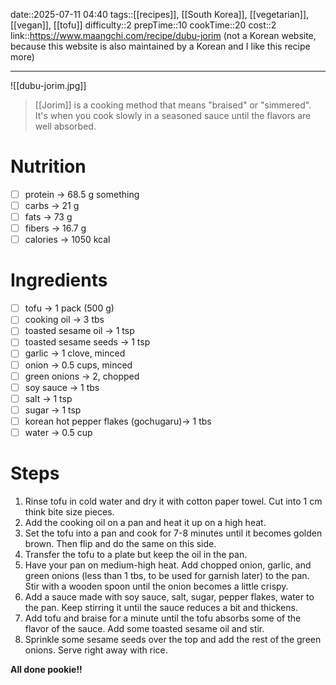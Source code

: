 date::2025-07-11 04:40
tags::[[recipes]], [[South Korea]], [[vegetarian]], [[vegan]], [[tofu]]
difficulty::2
prepTime::10
cookTime::20
cost::2
link::https://www.maangchi.com/recipe/dubu-jorim (not a Korean website, because this website is also maintained by a Korean and I like this recipe more)

---
![[dubu-jorim.jpg]]
> [[Jorim]] is a cooking method that means "braised" or "simmered". It's when you cook slowly in a seasoned sauce until the flavors are well absorbed.
# Nutrition
- [ ] protein -> 68.5 g something
- [ ] carbs -> 21 g
- [ ] fats -> 73 g
- [ ] fibers -> 16.7 g
- [ ] calories -> 1050 kcal
# Ingredients
- [ ] tofu -> 1 pack (500 g)
- [ ] cooking oil -> 3 tbs
- [ ] toasted sesame oil -> 1 tsp
- [ ] toasted sesame seeds -> 1 tsp
- [ ] garlic -> 1 clove, minced
- [ ] onion -> 0.5 cups, minced
- [ ] green onions -> 2, chopped
- [ ] soy sauce -> 1 tbs
- [ ] salt -> 1 tsp
- [ ] sugar -> 1 tsp
- [ ] korean hot pepper flakes (gochugaru)-> 1 tbs
- [ ] water -> 0.5 cup
# Steps
1. Rinse tofu in cold water and dry it with cotton paper towel. Cut into 1 cm think bite size pieces.
2. Add the cooking oil on a pan and heat it up on a high heat.
3. Set the tofu into a pan and cook for 7-8 minutes until it becomes golden brown. Then flip and do the same on this side.
4. Transfer the tofu to a plate but keep the oil in the pan.
5. Have your pan on medium-high heat. Add chopped onion, garlic, and green onions (less than 1 tbs, to be used for garnish later) to the pan. Stir with a wooden spoon until the onion becomes a little crispy.
6. Add a sauce made with soy sauce, salt, sugar, pepper flakes, water to the pan. Keep stirring it until the sauce reduces a bit and thickens. 
7. Add tofu and braise for a minute until the tofu absorbs some of the flavor of the sauce. Add some toasted sesame oil and stir.
8. Sprinkle some sesame seeds over the top and add the rest of the green onions. Serve right away with rice.

**All done pookie!!**